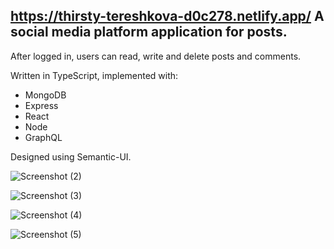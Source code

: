 https://thirsty-tereshkova-d0c278.netlify.app/
A social media platform application for posts.
---
After logged in, users can read, write and delete posts and comments.

Written in TypeScript, implemented with:
* MongoDB
* Express
* React
* Node
* GraphQL

Designed using Semantic-UI.

![Screenshot (2)](https://user-images.githubusercontent.com/46415136/96759467-c6922280-13e0-11eb-8369-21b7dd784fe5.png)

![Screenshot (3)](https://user-images.githubusercontent.com/46415136/96759510-d578d500-13e0-11eb-8d95-5ce360896881.png)

![Screenshot (4)](https://user-images.githubusercontent.com/46415136/96759542-de69a680-13e0-11eb-9005-cf021a604051.png)

![Screenshot (5)](https://user-images.githubusercontent.com/46415136/96759566-e7f30e80-13e0-11eb-8007-003b06c7e900.png)

